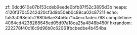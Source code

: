 zf: 0dcd610e07b153cdeb9eede0bfb87f52c3895d3b
heaps: 4120f370c5242d20cf3d9b50eb0c89ca02c87211
echo: fa53a098ebfc2980b6ae34b6c71b4ecc1adec768
compiletime: 4064cd4238268645ed05d97a18ca25a4848b450f
hxrandom: 222278f40c16c9d96b0c62061fbcbedbe4b454ba
